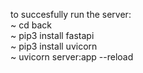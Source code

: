 to succesfully run the server: <br/>
~ cd back <br/>
~ pip3 install fastapi <br/>
~ pip3 install uvicorn <br/>
~ uvicorn server:app --reload <br/>

